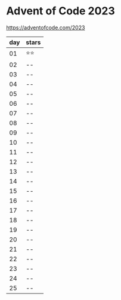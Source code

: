 # Advent of Code 2023

https://adventofcode.com/2023

|  day  | stars |
| ----- | ----- |
|   01  |  ⭐⭐ |
|   02  |   --  |
|   03  |   --  |
|   04  |   --  |
|   05  |   --  |
|   06  |   --  |
|   07  |   --  |
|   08  |   --  |
|   09  |   --  |
|   10  |   --  |
|   11  |   --  |
|   12  |   --  |
|   13  |   --  |
|   14  |   --  |
|   15  |   --  |
|   16  |   --  |
|   17  |   --  |
|   18  |   --  |
|   19  |   --  |
|   20  |   --  |
|   21  |   --  |
|   22  |   --  |
|   23  |   --  |
|   24  |   --  |
|   25  |   --  |
